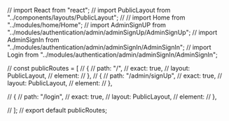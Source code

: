 // import React from "react";
// import PublicLayout from "../components/layouts/PublicLayout";
// // import Home from "../modules/home/Home";
// import AdminSignUP from "../modules/authentication/admin/adminSignUp/AdminSignUp";
// import AdminSignIn from "../modules/authentication/admin/adminSignIn/AdminSignIn";
// import Login from "../modules/authentication/admin/adminSignIn/AdminSignIn";

// const publicRoutes = [
// 	{
// 		path: "/",
// 		exact: true,
// 		layout: PublicLayout,
// 		element: <PublicLayout><AdminSignIn/></PublicLayout> 
// 	},
// 	{
// 		path: "/admin/signUp",
// 		exact: true,
// 		layout: PublicLayout,
// 		element: <PublicLayout><AdminSignUP/></PublicLayout>
// 	},
	
// 	{
// 		path: "/login",
// 		exact: true,
// 		layout: PublicLayout,
// 		element: <PublicLayout><Login/></PublicLayout>
// 	},
	
// ];
// export default publicRoutes;
